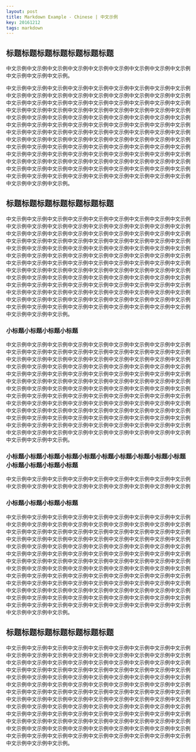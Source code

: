 ```yaml
---
layout: post
title: Markdown Example - Chinese | 中文示例
key: 20161212
tags: markdown
---
```


## 标题标题标题标题标题标题标题

中文示例中文示例中文示例中文示例中文示例中文示例中文示例中文示例中文示例中文示例中文示例中文示例。

<!--more-->

中文示例中文示例中文示例中文示例中文示例中文示例中文示例中文示例中文示例中文示例中文示例中文示例中文示例中文示例中文示例中文示例中文示例中文示例中文示例中文示例中文示例中文示例中文示例中文示例中文示例中文示例中文示例中文示例中文示例中文示例中文示例中文示例中文示例中文示例中文示例中文示例中文示例中文示例中文示例中文示例中文示例中文示例中文示例中文示例中文示例中文示例中文示例中文示例中文示例中文示例中文示例中文示例中文示例中文示例中文示例中文示例中文示例中文示例中文示例中文示例中文示例中文示例中文示例中文示例中文示例中文示例中文示例中文示例中文示例中文示例中文示例中文示例中文示例中文示例中文示例中文示例中文示例中文示例中文示例中文示例中文示例中文示例中文示例中文示例中文示例中文示例中文示例中文示例中文示例中文示例中文示例中文示例中文示例中文示例中文示例中文示例中文示例中文示例中文示例中文示例中文示例中文示例中文示例中文示例中文示例中文示例中文示例中文示例中文示例中文示例中文示例中文示例中文示例中文示例中文示例中文示例中文示例中文示例中文示例中文示例。

## 标题标题标题标题标题标题标题

中文示例中文示例中文示例中文示例中文示例中文示例中文示例中文示例中文示例中文示例中文示例中文示例中文示例中文示例中文示例中文示例中文示例中文示例中文示例中文示例中文示例中文示例中文示例中文示例中文示例中文示例中文示例中文示例中文示例中文示例中文示例中文示例中文示例中文示例中文示例中文示例中文示例中文示例中文示例中文示例中文示例中文示例中文示例中文示例中文示例中文示例中文示例中文示例中文示例中文示例中文示例中文示例中文示例中文示例中文示例中文示例中文示例中文示例中文示例中文示例中文示例中文示例中文示例中文示例中文示例中文示例中文示例中文示例中文示例中文示例中文示例中文示例中文示例中文示例中文示例中文示例中文示例中文示例中文示例中文示例中文示例中文示例中文示例中文示例中文示例中文示例中文示例中文示例中文示例中文示例中文示例中文示例中文示例中文示例中文示例中文示例中文示例中文示例中文示例中文示例中文示例中文示例中文示例中文示例中文示例中文示例中文示例中文示例中文示例中文示例中文示例中文示例中文示例中文示例中文示例中文示例中文示例中文示例中文示例中文示例。

### 小标题小标题小标题小标题

中文示例中文示例中文示例中文示例中文示例中文示例中文示例中文示例中文示例中文示例中文示例中文示例中文示例中文示例中文示例中文示例中文示例中文示例中文示例中文示例中文示例中文示例中文示例中文示例中文示例中文示例中文示例中文示例中文示例中文示例中文示例中文示例中文示例中文示例中文示例中文示例中文示例中文示例中文示例中文示例中文示例中文示例中文示例中文示例中文示例中文示例中文示例中文示例中文示例中文示例中文示例中文示例中文示例中文示例中文示例中文示例中文示例中文示例中文示例中文示例中文示例中文示例中文示例中文示例中文示例中文示例中文示例中文示例中文示例中文示例中文示例中文示例中文示例中文示例中文示例中文示例中文示例中文示例中文示例中文示例中文示例中文示例中文示例中文示例中文示例中文示例中文示例中文示例中文示例中文示例中文示例中文示例中文示例中文示例中文示例中文示例中文示例中文示例中文示例中文示例中文示例中文示例中文示例中文示例中文示例中文示例中文示例中文示例中文示例中文示例中文示例中文示例中文示例中文示例中文示例中文示例中文示例中文示例中文示例中文示例。

### 小标题小标题小标题小标题小标题小标题小标题小标题小标题小标题小标题小标题小标题小标题

中文示例中文示例中文示例中文示例中文示例中文示例中文示例中文示例中文示例中文示例中文示例中文示例中文示例中文示例中文示例中文示例中文示例中文示例

### 小标题小标题小标题小标题

中文示例中文示例中文示例中文示例中文示例中文示例中文示例中文示例中文示例中文示例中文示例中文示例中文示例中文示例中文示例中文示例中文示例中文示例中文示例中文示例中文示例中文示例中文示例中文示例中文示例中文示例中文示例中文示例中文示例中文示例中文示例中文示例中文示例中文示例中文示例中文示例中文示例中文示例中文示例中文示例中文示例中文示例中文示例中文示例中文示例中文示例中文示例中文示例中文示例中文示例中文示例中文示例中文示例中文示例中文示例中文示例中文示例中文示例中文示例中文示例中文示例中文示例中文示例中文示例中文示例中文示例中文示例中文示例中文示例中文示例中文示例中文示例中文示例中文示例中文示例中文示例中文示例中文示例中文示例中文示例中文示例中文示例中文示例中文示例中文示例中文示例中文示例中文示例中文示例中文示例中文示例中文示例中文示例中文示例中文示例中文示例中文示例中文示例中文示例中文示例中文示例中文示例中文示例中文示例中文示例中文示例中文示例中文示例中文示例中文示例中文示例中文示例中文示例中文示例中文示例中文示例中文示例中文示例中文示例中文示例。

## 标题标题标题标题标题标题标题

中文示例中文示例中文示例中文示例中文示例中文示例中文示例中文示例中文示例中文示例中文示例中文示例中文示例中文示例中文示例中文示例中文示例中文示例中文示例中文示例中文示例中文示例中文示例中文示例中文示例中文示例中文示例中文示例中文示例中文示例中文示例中文示例中文示例中文示例中文示例中文示例中文示例中文示例中文示例中文示例中文示例中文示例中文示例中文示例中文示例中文示例中文示例中文示例中文示例中文示例中文示例中文示例中文示例中文示例中文示例中文示例中文示例中文示例中文示例中文示例中文示例中文示例中文示例中文示例中文示例中文示例中文示例中文示例中文示例中文示例中文示例中文示例中文示例中文示例中文示例中文示例中文示例中文示例中文示例中文示例中文示例中文示例中文示例中文示例中文示例中文示例中文示例中文示例中文示例中文示例中文示例中文示例中文示例中文示例中文示例中文示例中文示例中文示例中文示例中文示例中文示例中文示例中文示例中文示例中文示例中文示例中文示例中文示例中文示例中文示例中文示例中文示例中文示例中文示例中文示例中文示例中文示例中文示例中文示例中文示例。